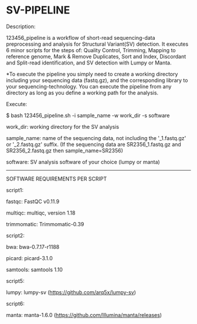 # SV-PIPELINE

Description:

123456_pipeline is a workflow of short-read sequencing-data preprocessing and analysis for Structural Variant(SV) detection. It executes 6 minor scripts for the steps of: Quality Control, Trimming, Mapping to reference genome, Mark & Remove Duplicates, Sort and Index, Discordant and Split-read identification, and SV detection with Lumpy or Manta.

*To execute the pipeline you simply need to create a working directory including your sequencing data (fastq.gz), and the corresponding library to your sequencing-technology. You can execute the pipeline from any directory as long as you define a working path for the analysis.

Execute:

$ bash 123456_pipeline.sh -i sample_name -w work_dir -s software


work_dir: working directory for the SV analysis

sample_name: name of the sequencing data, not including the '_1.fastq.gz' or '_2.fastq.gz' suffix. (If the sequencing data are SR2356_1.fastq.gz and SR2356_2.fastq.gz then sample_name=SR2356)

software: SV analysis software of your choice (lumpy or manta)

--------------------------------------------------------------------------------------------------------------------------------------------------------------------

SOFTWARE REQUIREMENTS PER SCRIPT



script1:

fastqc: FastQC v0.11.9

multiqc: multiqc, version 1.18

trimmomatic: Trimmomatic-0.39



script2:

bwa: bwa-0.7.17-r1188

picard: picard-3.1.0

samtools: samtools 1.10



script5:

lumpy: lumpy-sv (https://github.com/arq5x/lumpy-sv)



script6:

manta: manta-1.6.0 (https://github.com/Illumina/manta/releases)


